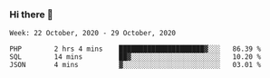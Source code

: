 ### Hi there 👋

<!--START_SECTION:waka-->
```text
Week: 22 October, 2020 - 29 October, 2020

PHP        2 hrs 4 mins    █████████████████████▓░░░   86.39 % 
SQL        14 mins         ██▓░░░░░░░░░░░░░░░░░░░░░░   10.20 % 
JSON       4 mins          ▓░░░░░░░░░░░░░░░░░░░░░░░░   03.01 % 
```
<!--END_SECTION:waka-->

<!--
**ccaglayan/ccaglayan** is a ✨ _special_ ✨ repository because its `README.md` (this file) appears on your GitHub profile.

Here are some ideas to get you started:

- 🔭 I’m currently working on ...
- 🌱 I’m currently learning ...
- 👯 I’m looking to collaborate on ...
- 🤔 I’m looking for help with ...
- 💬 Ask me about ...
- 📫 How to reach me: ...
- 😄 Pronouns: ...
- ⚡ Fun fact: ...
-->
